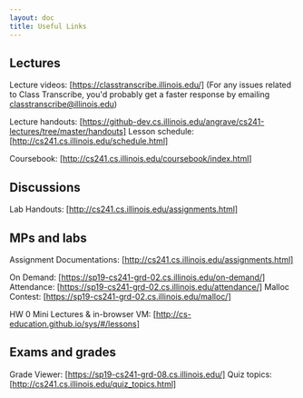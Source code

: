 ```yaml
---
layout: doc
title: Useful Links
---
```


## Lectures

Lecture videos: [https://classtranscribe.illinois.edu/]
(For any issues related to Class Transcribe, you'd probably get a faster response by emailing [classtranscribe@illinois.edu](mailto:classtranscribe@illinois.edu))

Lecture handouts: [https://github-dev.cs.illinois.edu/angrave/cs241-lectures/tree/master/handouts]
Lesson schedule: [http://cs241.cs.illinois.edu/schedule.html]

Coursebook: [http://cs241.cs.illinois.edu/coursebook/index.html]

## Discussions

Lab Handouts: [http://cs241.cs.illinois.edu/assignments.html]

## MPs and labs

Assignment Documentations: [http://cs241.cs.illinois.edu/assignments.html]

On Demand: [https://sp19-cs241-grd-02.cs.illinois.edu/on-demand/]
Attendance: [https://sp19-cs241-grd-02.cs.illinois.edu/attendance/]
Malloc Contest: [https://sp19-cs241-grd-02.cs.illinois.edu/malloc/]

HW 0 Mini Lectures & in-browser VM: [http://cs-education.github.io/sys/#/lessons]

## Exams and grades

Grade Viewer: [https://sp19-cs241-grd-08.cs.illinois.edu/]
Quiz topics: [http://cs241.cs.illinois.edu/quiz_topics.html]
